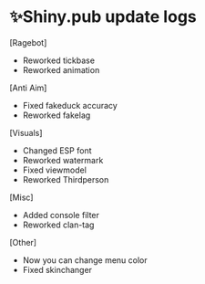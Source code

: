 # ✨Shiny.pub update logs
 [Ragebot]

- Reworked tickbase
- Reworked animation


 [Anti Aim]
 
- Fixed fakeduck accuracy
- Reworked fakelag

 [Visuals]
 
- Changed ESP font
- Reworked watermark
- Fixed viewmodel
- Reworked Thirdperson

 [Misc]
 
- Added console filter
- Reworked clan-tag


 [Other]
 
- Now you can change menu color
- Fixed skinchanger

